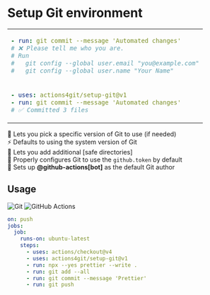 # Setup Git environment

<table align=center><td>

```yml
- run: git commit --message 'Automated changes'
# ❌ Please tell me who you are.
# Run
#   git config --global user.email "you@example.com"
#   git config --global user.name "Your Name"
```

<tr><td>

```yml
- uses: actions4git/setup-git@v1
- run: git commit --message 'Automated changes'
# ✅ Committed 3 files
```

</table>

🔢 Lets you pick a specific version of Git to use (if needed) \
⚡ Defaults to using the system version of Git \
📂 Lets you add additional [safe directories] \
🔑 Properly configures Git to use the `github.token` by default \
👤 Sets up <b>@github-actions\[bot\]</b> as the default Git author

## Usage

![Git](https://img.shields.io/static/v1?style=for-the-badge&message=Git&color=F05032&logo=Git&logoColor=FFFFFF&label=)
![GitHub Actions](https://img.shields.io/static/v1?style=for-the-badge&message=GitHub+Actions&color=2088FF&logo=GitHub+Actions&logoColor=FFFFFF&label=)

```yml
on: push
jobs:
  job:
    runs-on: ubuntu-latest
    steps:
      - uses: actions/checkout@v4
      - uses: actions4git/setup-git@v1
      - run: npx --yes prettier --write .
      - run: git add --all
      - run: git commit --message 'Prettier'
      - run: git push
```
